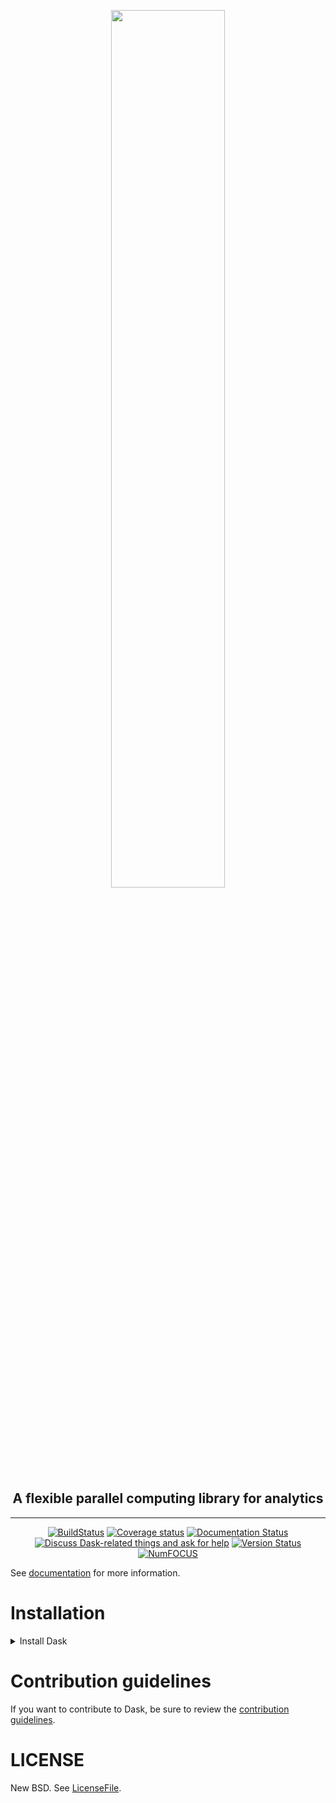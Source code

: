 <p align="center"><a href="#"><img width=60% alt="" src="https://marketing.dask.org/en/latest/_images/dask-icon.svg"></a>

<h2 align="center">A flexible parallel computing library for analytics
</h2>

<div align="center">

---

[![BuildStatus](https://github.com/dask/dask/workflows/CI/badge.svg?branch=main)](https://github.com/dask/dask/actions?query=workflow%3A%22CI%22)
[![Coverage status](https://codecov.io/gh/dask/dask/branch/main/graph/badge.svg)](https://codecov.io/gh/dask/dask/branch/main)
[![Documentation Status](https://readthedocs.org/projects/dask/badge/?version=latest)](https://dask.org)
[![Discuss Dask-related things and ask for help](https://img.shields.io/discourse/users?logo=discourse&server=https%3A%2F%2Fdask.discourse.group)](https://dask.discourse.group)
[![Version
Status](https://img.shields.io/pypi/v/dask.svg)](https://pypi.python.org/pypi/dask/)
[![NumFOCUS](https://img.shields.io/badge/powered%20by-NumFOCUS-orange.svg?style=flat&colorA=E1523D&colorB=007D8A)](https://www.numfocus.org/)
</div>

See [documentation](https://dask.org) for more information.


# Installation

<details>
<summary>Install Dask </summary>

You can install dask with `conda`, with `pip`, or by installing from source.

Conda
-----

Dask is installed by default in [Anaconda](https://www.anaconda.com/download/).
You can update Dask using the [conda](https://www.anaconda.com/download/) command:

  ```
  conda install dask
  ```

This installs Dask and **all** common dependencies, including Pandas and NumPy.
Dask packages are maintained both on the default channel and on [conda-forge](https://conda-forge.github.io/).
Optionally, you can obtain a minimal Dask installation using the following command::

   ```
   conda install dask-core
   ```

This will install a minimal set of dependencies required to run Dask similar to (but not exactly the same as) ``python -m pip install dask`` below.

Pip
---

You can install everything required for most common uses of Dask (arrays,
dataframes, ...)  This installs both Dask and dependencies like NumPy, Pandas,
and so on that are necessary for different workloads.  This is often the right
choice for Dask users::

  ```
  python -m pip install "dask[complete]"    # Install everything
  ```

You can also install only the Dask library.  Modules like ``dask.array``,
``dask.dataframe``, or `dask.distributed` won't work until you also install NumPy,
Pandas, or Tornado, respectively.  This is common for downstream library
maintainers::

   ```
   python -m pip install dask                # Install only core parts of dask
   ```

We also maintain other dependency sets for different subsets of functionality::

   ```python -m pip install "dask[array]"       # Install requirements for dask array
   python -m pip install "dask[dataframe]"   # Install requirements for dask dataframe
   python -m pip install "dask[diagnostics]" # Install requirements for dask diagnostics
   python -m pip install "dask[distributed]" # Install requirements for distributed dask
   ```

We have these options so that users of the lightweight core Dask scheduler
aren't required to download the more exotic dependencies of the collections
(Numpy, Pandas, Tornado, etc.).


Install from Source
-------------------

To install Dask from source, clone the repository from [github](https://github.com/dask/dask):

    git clone https://github.com/dask/dask.git
    cd dask
    python -m pip install .

You can also install all dependencies as well:

    python -m pip install ".[complete]"

You can view the list of all dependencies within the ``extras_require`` field
of ``setup.py``.


Or do a developer install by using the ``-e`` flag::

    python -m pip install -e .

Anaconda
--------

Dask is included by default in the [Anaconda distribution](https://www.anaconda.com/download).

Optional dependencies
---------------------

Specific functionality in Dask may require additional optional dependencies.
For example, reading from Amazon S3 requires ``s3fs``.
These optional dependencies and their minimum supported versions are listed below.

| Dependency    | Version  |                          Description                         |
|---------------|----------|--------------------------------------------------------------|
|     bokeh     | >=2.1.1  |                Visualizing dask diagnostics                  |
|   cityhash    |          |                  Faster hashing of arrays                    |
|  distributed  | >=2.0    |               Distributed computing in Python                |
|  fastparquet  |          |         Storing and reading data from parquet files          |
|     gcsfs     | >=0.4.0  |        File-system interface to Google Cloud Storage         |
|   murmurhash  |          |                   Faster hashing of arrays                   |
|     numpy     | >=1.18   |                   Required for dask.array                    |
|     pandas    | >=1.0    |                  Required for dask.dataframe                 |
|     psutil    |          |             Enables a more accurate CPU count                |
|     pyarrow   | >=1.0    |               Python library for Apache Arrow                |
|     s3fs      | >=0.4.0  |                    Reading from Amazon S3                    |
|     scipy     |          |                  Required for dask.array.stats               |
|   sqlalchemy  |          |            Writing and reading from SQL databases            |
|    cytoolz*   | >=0.8.2  | Utility functions for iterators, functions, and dictionaries |
|    xxhash     |          |                  Faster hashing of arrays                    |

\* Note that ``toolz`` is a mandatory dependency but it can be transparently replaced with
``cytoolz``.


Test
----

Test Dask with ``py.test``:

    cd dask
    py.test dask

Please be aware that installing Dask naively may not install all
requirements by default. Please read the ``pip`` section above which discusses
requirements.  You may choose to install the ``dask[complete]`` version which includes
all dependencies for all collections.  Alternatively, you may choose to test
only certain submodules depending on the libraries within your environment.
For example, to test only Dask core and Dask array we would run tests as
follows::

    py.test dask/tests dask/array/tests
</details>




Contribution guidelines
============ 

If you want to contribute to Dask, be sure to review the
[contribution guidelines](CONTRIBUTING.md).


LICENSE
=======

New BSD. See [LicenseFile](https://github.com/dask/dask/blob/main/LICENSE.txt).
